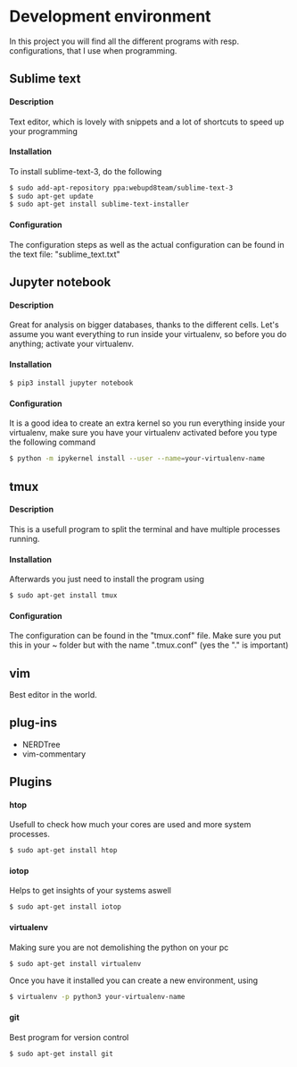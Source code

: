 # Development environment

In this project you will find all the different programs with resp. configurations, that I use
when programming.

## Sublime text
#### Description
Text editor, which is lovely with snippets and a lot of shortcuts to speed up your programming
#### Installation
To install sublime-text-3, do the following
```bash
$ sudo add-apt-repository ppa:webupd8team/sublime-text-3
$ sudo apt-get update
$ sudo apt-get install sublime-text-installer
```
#### Configuration
The configuration steps as well as the actual configuration can be found in the text file:
"sublime_text.txt"

## Jupyter notebook
#### Description
Great for analysis on bigger databases, thanks to the different cells. Let's assume you
want everything to run inside your virtualenv, so before you do anything; activate your
virtualenv.
#### Installation
```bash
$ pip3 install jupyter notebook
```
#### Configuration
It is a good idea to create an extra kernel so you run everything inside your virtualenv,
make sure you have your virtualenv activated before you type the following command
```bash
$ python -m ipykernel install --user --name=your-virtualenv-name
```

## tmux
#### Description
This is a usefull program to split the terminal and have multiple processes running. 
#### Installation
Afterwards you just need to install the program using
```bash
$ sudo apt-get install tmux
```
#### Configuration
The configuration can be found in the "tmux.conf" file. Make sure you put this in your ~ folder but with the name 
".tmux.conf" (yes the "." is important)

## vim
Best editor in the world.

## plug-ins
* NERDTree
* vim-commentary

## Plugins
#### htop
Usefull to check how much your cores are used and more system processes.
```bash
$ sudo apt-get install htop
```
#### iotop
Helps to get insights of your systems aswell
```bash
$ sudo apt-get install iotop
```
#### virtualenv
Making sure you are not demolishing the python on your pc
```bash
$ sudo apt-get install virtualenv
```
Once you have it installed you can create a new environment, using
```bash
$ virtualenv -p python3 your-virtualenv-name
```
#### git
Best program for version control
```bash
$ sudo apt-get install git
```
